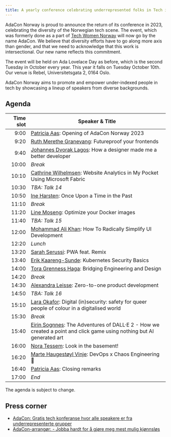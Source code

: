 ```yaml
---
title: A yearly conference celebrating underrepresented folks in Tech in Norway
---
```


AdaCon Norway is proud to announce the return of its conference in 2023,
celebrating the diversity of the Norwegian tech scene. The event, which was
formerly done as a part of [Tech Women Norway](https://techwomen.no/) will now
go by the name AdaCon. We believe that diversity efforts have to go along more
axis than gender, and that we need to acknowledge that this work is
intersectional. Our new name reflects this commitment.

The event will be held on Ada Lovelace Day as before, which is the second
Tuesday in October every year. This year it falls on Tuesday October 10th. Our
venue is Rebel, Universitetsgata 2, 0164 Oslo.

AdaCon Norway aims to promote and empower under-indexed people in tech by
showcasing a lineup of speakers from diverse backgrounds.

## Agenda

| Time slot | Speaker & Title                                                                                                                                |
| --------: | ---------------------------------------------------------------------------------------------------------------------------------------------- |
|      9:00 | [Patricia Aas](/speaker/patricia-aas): Opening of AdaCon Norway 2023                                                                           |
|      9:20 | [Ruth Merethe Granevang](/speaker/ruth-merethe-granevang): Futureproof your frontends                                                          |
|      9:40 | [Johannes Dvorak Lagos](/speaker/johannes-dvorak-lagos): How a designer made me a better developer                                             |
|     10:00 | _Break_                                                                                                                                        |
|     10:10 | [Cathrine Wilhelmsen](/speaker/cathrine-wilhelmsen): Website Analytics in My Pocket Using Microsoft Fabric                                     |
|     10:30 | _TBA: Talk 14_                                                                                                                                 |
|     10:50 | [Ine Harsten](/speaker/ine-harsten): Once Upon a Time in the Past                                                                              |
|     11:10 | _Break_                                                                                                                                        |
|     11:20 | [Line Moseng](/speaker/line-moseng): Optimize your Docker images                                                                               |
|     11:40 | _TBA: Talk 15_                                                                                                                                 |
|     12:00 | [Mohammad Ali Khan](/speaker/mohammad-ali-khan): How To Radically Simplify UI Development                                                      |
|     12:20 | _Lunch_                                                                                                                                        |
|     13:20 | [Sarah Serussi](/speaker/sarah-serussi): PWA feat. Remix                                                                                       |
|     13:40 | [Erik Kaareng-Sunde](/speaker/erik-kaareng-sunde): Kubernetes Security Basics                                                                  |
|     14:00 | [Tora Grenness Haga](/speaker/tora-grenness-haga): Bridging Engineering and Design                                                             |
|     14:20 | _Break_                                                                                                                                        |
|     14:30 | [Alexandra Leisse](/speaker/alexandra-leisse): Zero-to-one product development                                                                 |
|     14:50 | _TBA: Talk 16_                                                                                                                                 |
|     15:10 | [Lara Okafor](/speaker/lara-okafor): Digital (in)security: safety for queer people of colour in a digitalised world                            |
|     15:30 | _Break_                                                                                                                                        |
|     15:40 | [Eirin Sognnes](/speaker/eirin-sognnes): The Adventures of DALL·E 2 - How we created a point and click game using nothing but AI generated art |
|     16:00 | [Nora Tessem](/speaker/nora-tessem): Look in the basement!                                                                                     |
|     16:20 | [Marte Haugestøyl Vinje](/speaker/marte-haugestoyl-vinje): DevOps x Chaos Engineering 👾                                                       |
|     16:40 | [Patricia Aas](/speaker/patricia-aas): Closing remarks                                                                                         |
|     17:00 | _End_                                                                                                                                          |

The agenda is subject to change.

## Press corner

- [AdaCon: Gratis tech konferanse hvor alle speakere er fra underrepresenterte grupper](https://adacon.no/announcing-adacon-2023-no/)
- [AdaCon-arrangør: - Jobba hardt for å gjøre meg mest mulig kjønnsløs](https://www.kode24.no/artikkel/adacon-arrangor-jobba-hardt-for-a-gjore-meg-mest-mulig-kjonnslos/80137380)

